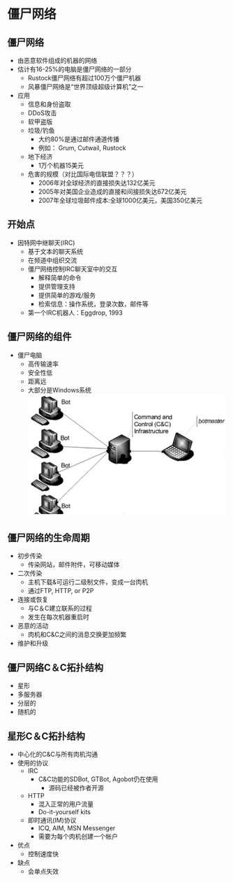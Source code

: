 # 僵尸网络

## 僵尸网络
- 由恶意软件组成的机器的网络
- 估计有16-25%的电脑是僵尸网络的一部分
   - Rustock僵尸网络有超过100万个僵尸机器
   - 风暴僵尸网络是“世界顶级超级计算机”之一
- 应用
   - 信息和身份盗取
   - DDoS攻击
   - 软甲盗版
   - 垃圾/钓鱼
      - 大约80%是通过邮件通道传播
      - 例如： Grum, Cutwail, Rustock 
   - 地下经济
      - 1万个机器15美元
   - 危害的规模（对比国际电信联盟？？？）
      - 2006年对全球经济的直接损失达132亿美元
      - 2005年对美国企业造成的直接和间接损失达672亿美元
      - 2007年全球垃圾邮件成本:全球1000亿美元，美国350亿美元

## 开始点
- 因特网中继聊天(IRC)
   - 基于文本的聊天系统
   - 在频道中组织交流
   - 僵尸网络控制IRC聊天室中的交互
      - 解释简单的命令
      - 提供管理支持
      - 提供简单的游戏/服务
      - 检索信息：操作系统，登录次数，邮件等
   - 第一个IRC机器人：Eggdrop, 1993 

## 僵尸网络的组件
- 僵尸电脑
   - 高传输速率
   - 安全性低
   - 距离远
   - 大部分是Windows系统
![2-1](./img/2-1.jpg)

## 僵尸网络的生命周期
- 初步传染
   - 传染网站，邮件附件，可移动媒体
- 二次传染
   - 主机下载&可运行二级制文件，变成一台肉机
   - 通过FTP, HTTP, or P2P 
- 连接或恢复
   - 与C＆C建立联系的过程
   - 发生在每次机器重启时
- 恶意的活动
   - 肉机和C&C之间的消息交换更加频繁
- 维护和升级

## 僵尸网络C＆C拓扑结构
- 星形
- 多服务器
- 分层的
- 随机的

## 星形C＆C拓扑结构
- 中心化的C&C与所有肉机沟通
- 使用的协议
   - IRC
      - C&C功能的SDBot, GTBot, Agobot仍在使用
         - 源码已经被作者开源
   - HTTP
      - 混入正常的用户流量
      - Do-it-yourself kits 
   - 即时通讯(IM)协议
      - ICQ, AIM, MSN Messenger
      - 需要为每个肉机创建一个帐户
- 优点
   - 控制速度快
- 缺点
   - 会单点失效